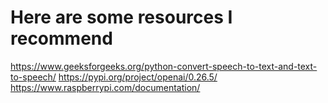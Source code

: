 # Here are some resources I recommend
https://www.geeksforgeeks.org/python-convert-speech-to-text-and-text-to-speech/
https://pypi.org/project/openai/0.26.5/
https://www.raspberrypi.com/documentation/
